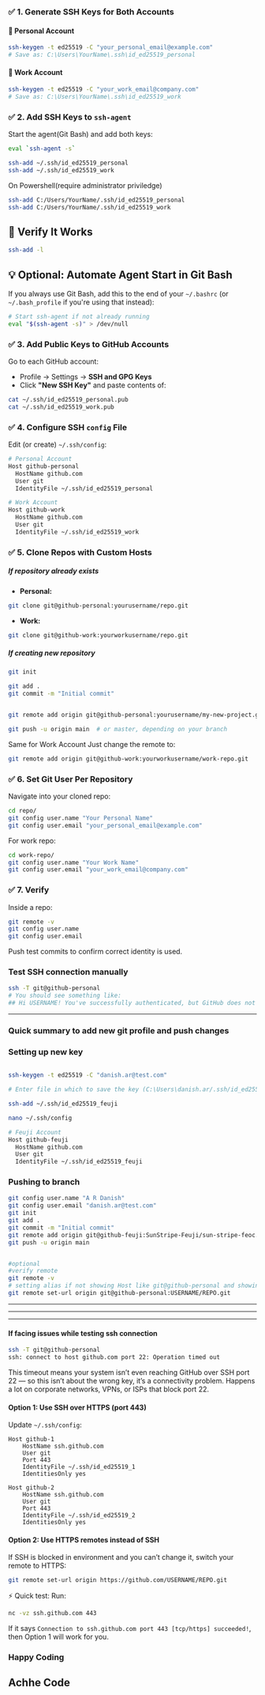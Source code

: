 
### ✅ 1. Generate SSH Keys for Both Accounts

#### 🧑 Personal Account

```bash
ssh-keygen -t ed25519 -C "your_personal_email@example.com"
# Save as: C:\Users\YourName\.ssh\id_ed25519_personal
```

#### 💼 Work Account

```bash
ssh-keygen -t ed25519 -C "your_work_email@company.com"
# Save as: C:\Users\YourName\.ssh\id_ed25519_work
```


### ✅ 2. Add SSH Keys to `ssh-agent`


Start the agent(Git Bash) and add both keys:

```bash
eval `ssh-agent -s`

ssh-add ~/.ssh/id_ed25519_personal
ssh-add ~/.ssh/id_ed25519_work
```

On Powershell(require administrator priviledge)

```bash
ssh-add C:/Users/YourName/.ssh/id_ed25519_personal
ssh-add C:/Users/YourName/.ssh/id_ed25519_work
```


## 🧪 Verify It Works

```bash
ssh-add -l
```

## 💡 Optional: Automate Agent Start in Git Bash

If you always use Git Bash, add this to the end of your `~/.bashrc` (or `~/.bash_profile` if you're using that instead):

```bash
# Start ssh-agent if not already running
eval "$(ssh-agent -s)" > /dev/null
```


### ✅ 3. Add Public Keys to GitHub Accounts

Go to each GitHub account:

- Profile → Settings → **SSH and GPG Keys**
- Click **"New SSH Key"** and paste contents of:

```bash
cat ~/.ssh/id_ed25519_personal.pub
cat ~/.ssh/id_ed25519_work.pub
```


### ✅ 4. Configure SSH `config` File

Edit (or create) `~/.ssh/config`:

```bash
# Personal Account
Host github-personal
  HostName github.com
  User git
  IdentityFile ~/.ssh/id_ed25519_personal

# Work Account
Host github-work
  HostName github.com
  User git
  IdentityFile ~/.ssh/id_ed25519_work
```



### ✅ 5. Clone Repos with Custom Hosts

##### If repository already exists

- **Personal:**
```bash
git clone git@github-personal:yourusername/repo.git
```

- **Work:**
```bash
git clone git@github-work:yourworkusername/repo.git
```


##### If creating new repository

```bash
git init

git add .
git commit -m "Initial commit"


git remote add origin git@github-personal:yourusername/my-new-project.git

git push -u origin main  # or master, depending on your branch

```

Same for Work Account Just change the remote to:

```bash
git remote add origin git@github-work:yourworkusername/work-repo.git
```

### ✅ 6. Set Git User Per Repository

Navigate into your cloned repo:

```bash
cd repo/
git config user.name "Your Personal Name"
git config user.email "your_personal_email@example.com"
```

For work repo:

```bash
cd work-repo/
git config user.name "Your Work Name"
git config user.email "your_work_email@company.com"
```


### ✅ 7. Verify

Inside a repo:

```bash
git remote -v
git config user.name
git config user.email
```

Push test commits to confirm correct identity is used.


### Test SSH connection manually

```bash
ssh -T git@github-personal
# You should see something like:
## Hi USERNAME! You've successfully authenticated, but GitHub does not provide shell access.
```
---


### Quick summary to add new git profile and push changes

### Setting up new key

```bash

ssh-keygen -t ed25519 -C "danish.ar@test.com"

# Enter file in which to save the key (C:\Users\danish.ar/.ssh/id_ed25519): C:\Users\danish.ar\.ssh\id_ed25519_feuji

ssh-add ~/.ssh/id_ed25519_feuji

nano ~/.ssh/config

# Feuji Account
Host github-feuji
  HostName github.com
  User git
  IdentityFile ~/.ssh/id_ed25519_feuji

```
### Pushing to branch

```bash
git config user.name "A R Danish"
git config user.email "danish.ar@test.com"
git init
git add .
git commit -m "Initial commit"
git remote add origin git@github-feuji:SunStripe-Feuji/sun-stripe-feoc.git
git push -u origin main


#optional
#verify remote
git remote -v
# setting alias if not showing Host like git@github-personal and showing github.com
git remote set-url origin git@github-personal:USERNAME/REPO.git

```

---
---
---


#### If facing issues while testing ssh connection
```sh
ssh -T git@github-personal
ssh: connect to host github.com port 22: Operation timed out
```
This timeout means your system isn’t even reaching GitHub over SSH port 22 — so this isn’t about the wrong key, it’s a connectivity problem. Happens a lot on corporate networks, VPNs, or ISPs that block port 22.

#### Option 1: Use SSH over HTTPS (port 443)

Update `~/.ssh/config`:

```ssh
Host github-1
    HostName ssh.github.com
    User git
    Port 443
    IdentityFile ~/.ssh/id_ed25519_1
    IdentitiesOnly yes

Host github-2
    HostName ssh.github.com
    User git
    Port 443
    IdentityFile ~/.ssh/id_ed25519_2
    IdentitiesOnly yes
```


#### Option 2: Use HTTPS remotes instead of SSH
If SSH is blocked in environment and you can’t change it, switch your remote to HTTPS:
```sh
git remote set-url origin https://github.com/USERNAME/REPO.git
```


⚡ Quick test:
Run:
```sh
nc -vz ssh.github.com 443
```
If it says `Connection to ssh.github.com port 443 [tcp/https] succeeded!`, then Option 1 will work for you.


### Happy Coding
## Achhe Code
